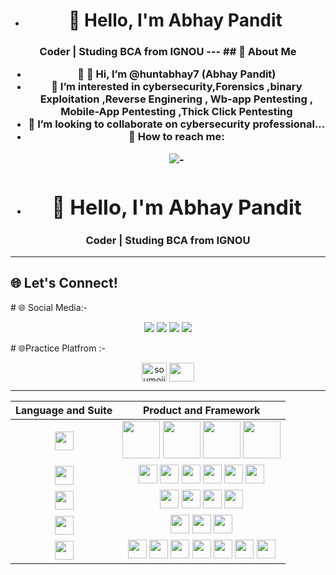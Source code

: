- <h1 align="center">👋 Hello, I'm Abhay Pandit </h1>
<h3 align="center">Coder | Studing BCA from IGNOU 
---
## 🚀 About Me


- 🔭 👋 Hi, I’m @huntabhay7 (Abhay Pandit)
-  👀 I’m interested in cybersecurity,Forensics ,binary Exploitation ,Reverse Enginering , Wb-app Pentesting , Mobile-App Pentesting ,Thick Click Pentesting
-  💞️ I’m looking to collaborate on cybersecurity professional...
- 💌 How to reach me: <p align="center"> <a href="mailto:abhaypandit7278@gmail"><img src="https://img.shields.io/badge/ProtonMail-8B89CC?style=for-the-badge&logo=protonmail&logoColor=white"></a>- </p>
- <h1 align="center">👋 Hello, I'm Abhay Pandit </h1>
<h3 align="center">Coder | Studing BCA from IGNOU 

---

## 🌐 Let's Connect!
<p align="left">
 # 🌐 Social Media:- 
  <p align="center">
  <a href="https://www.instagram.com/abhhaypandit/"><img src="https://img.shields.io/badge/Instagram-%23E4405F.svg?logo=Instagram&logoColor=white"></a>
 <a href="https://www.linkedin.com/in/abhay-pandit-41aa69238/"><img src="https://img.shields.io/badge/LinkedIn-%230077B5.svg?logo=linkedin&logoColor=white"></a>
 <a href="https://x.com/AbhayPandi27633https://www.linkedin.com/in/abhay-pandit-41aa69238/https://www.linkedin.com/in/abhay-pandit-41aa69238/"><img src="https://img.shields.io/badge/X-12100E?style=for-the-badge&logo=X&logoColor=whit"></a>
 <a href="https://youtube.com/@codewithcoffee_"><img src="https://img.shields.io/badge/facebook-%230077B5.svg?logo=Facebook&logoColor=white"></a>
<p align="left">
 # 🌐Practice Platfrom :-
 <p align="center">
 <a href="https://www.leetcode.com/soumojitg" target="blank"><img align="center" src="https://raw.githubusercontent.com/rahuldkjain/github-profile-readme-generator/master/src/images/icons/Social/leet-code.svg" alt="soumojitg" height="30" width="40" /></a>
<a href="https://auth.geeksforgeeks.org/user/" target="blank"><img align="center" src="https://raw.githubusercontent.com/rahuldkjain/github-profile-readme-generator/master/src/images/icons/Social/geeks-for-geeks.svg" alt="" height="30" width="40" /></a>
</p>

---
| Language and Suite | Product and Framework |
| :---: | :---: |
| <img src = "https://img.shields.io/badge/Language-Page?style=flat&color=008bb9" height = 30px> | <img src = "https://img.icons8.com/color/60/000000/python--v1.png" height = 60px> <img src = "https://img.icons8.com/color/60/000000/javascript--v1.png" height = 60px> <img src = "https://img.icons8.com/color/60/000000/c-programming.png" height = 60px> <img src = "https://img.icons8.com/color/60/000000/c-plus-plus-logo.png" height = 60px> |
| <img src = "https://img.shields.io/badge/Web-Page?style=flat&color=008bb9" height = 30px> | <img src = "https://img.shields.io/badge/HTML-Page?style=flat&logo=html5&logoColor=white&color=e44d26" height = 30px> <img src = "https://img.shields.io/badge/CSS-Page?style=flat&logo=css3&logoColor=white&color=264de4" height = 30px>  <img src = "https://img.shields.io/badge/JavaScript-Page?style=flat&logo=javascript&logoColor=white&color=d19b07" height = 30px> <img src = "https://img.shields.io/badge/React-Page?style=flat&logo=react&logoColor=white&color=139cda" height = 30px> <img src = "https://img.shields.io/badge/Node-Page?style=flat&logo=nodedotjs&logoColor=white&color=4db33d" height = 30px> <img src = "https://img.shields.io/badge/Express-Page?style=flat&logo=express&logoColor=white&color=56676e" height = 30px>
| <img src = "https://img.shields.io/badge/Cloud-Page?style=flat&color=008bb9" height = 30px> | <img src = "https://img.shields.io/badge/Microsoft%20Azure-Page?style=flat&logo=microsoftazure&logoColor=white&color=0f80cc" height = 30px> <img src = "https://img.shields.io/badge/Cloudflare-Page?style=flat&logo=cloudflare&logoColor=white&color=E77A20" height = 30px> <img src = "https://img.shields.io/badge/Heroku-Page?style=flat&logo=heroku&logoColor=white&color=6762a6" height = 30px> <img src="https://img.shields.io/badge/Vercel-Page?style=flat&logo=vercel&logoColor=white&color=56676e" height=30px> |
| <img src = "https://img.shields.io/badge/Database-Page?style=flat&color=008bb9" height = 30px> | <img src = "https://img.shields.io/badge/MySQL-Page?style=flat&logo=mysql&logoColor=white&color=0f80cc" height = 30px> <img src = "https://img.shields.io/badge/SQLite-Page?style=flat&logo=sqlite&logoColor=white&color=0f80cc" height = 30px> <img src = "https://img.shields.io/badge/MongoDB-Page?style=flat&logo=mongodb&logoColor=white&color=4db33d" height = 30px> |
| <img src = "https://img.shields.io/badge/Utility-Page?style=flat&color=008bb9" height = 30px> |<img src = "https://img.shields.io/badge/Git-Page?style=flat&logo=git&logoColor=white&color=F1502F" height = 30px> <img src = "https://img.shields.io/badge/Github-Page?style=flat&logo=github&logoColor=white&color=8d028d" height = 30px> <img src = "https://img.shields.io/badge/Postman-Page?style=flat&logo=postman&logoColor=white&color=F26634" height = 30px> <img src="https://img.shields.io/badge/FileZilla-Page?style=flat&logo=filezilla&logoColor=white&color=bc0000" height=30px> <img src="https://img.shields.io/badge/WSL-Page?style=flat&logo=windows&logoColor=white&color=0f80cc" height=30px> <img src = "https://img.shields.io/badge/VSCode-Page?style=flat&logo=visualstudiocode&logoColor=white&color=008bb9" height = 30px> <img src = "https://img.shields.io/badge/Replit-Page?style=flat&logo=replit&logoColor=white&color=56676e" height = 30px> |
<!---
huntabhay7/huntabhay7 is a ✨ special ✨ repository because its `README.md` (this file) appears on your GitHub profile.
You can click the Preview link to take a look at your changes.
--->
